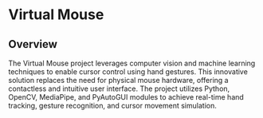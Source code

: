 <h1>Virtual Mouse</h1>

<h2>Overview</h2>
<p>The Virtual Mouse project leverages computer vision and machine learning techniques to enable cursor control using hand gestures. This innovative solution replaces the need for physical mouse hardware, offering a contactless and intuitive user interface. The project utilizes Python, OpenCV, MediaPipe, and PyAutoGUI modules to achieve real-time hand tracking, gesture recognition, and cursor movement simulation.</p>
